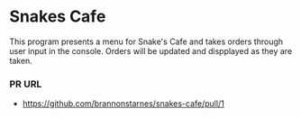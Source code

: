 # Snakes Cafe

This program presents a menu for Snake's Cafe and takes orders through user input in the console. Orders will be updated and dispplayed as they are taken. 

### PR URL
- https://github.com/brannonstarnes/snakes-cafe/pull/1